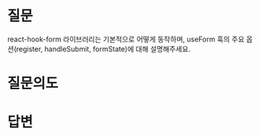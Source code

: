 # 질문
react-hook-form 라이브러리는 기본적으로 어떻게 동작하며, useForm 훅의 주요 옵션(register, handleSubmit, formState)에 대해 설명해주세요.

# 질문의도

# 답변

